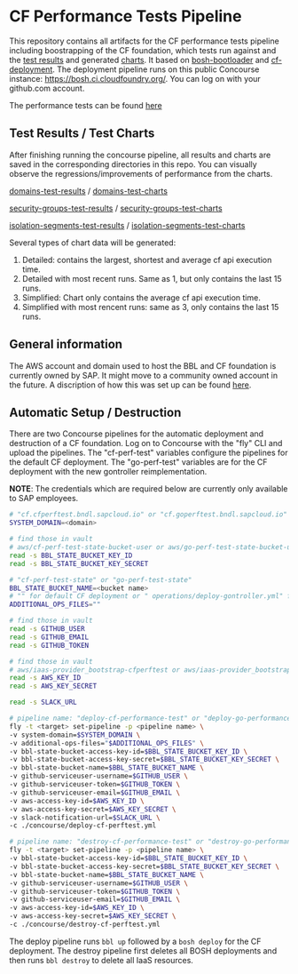 # CF Performance Tests Pipeline

This repository contains all artifacts for the CF performance tests pipeline including boostrapping of the CF foundation, which tests run against and the [test results](test-results) and generated [charts](test-charts). It based on [bosh-bootloader](https://github.com/cloudfoundry/bosh-bootloader) and [cf-deployment](https://github.com/cloudfoundry/cf-deployment). The deployment pipeline runs on this public Concourse instance: https://bosh.ci.cloudfoundry.org/. You can log on with your github.com account.

The performance tests can be found [here](https://github.com/cloudfoundry-incubator/cf-performance-tests)

## Test Results / Test Charts

After finishing running the concourse pipeline, all results and charts are saved in the corresponding directories in this repo. You can visually observe the regressions/improvements of performance from the charts.

[domains-test-results](test-results/domains-test-results/v1/) / [domains-test-charts](test-charts/domains-test-results/v1/)

[security-groups-test-results](test-results/security-groups-test-results/v1) / [security-groups-test-charts](test-charts/security-groups-test-results/v1/)

[isolation-segments-test-results](test-results/isolation-segments-test-results/v1/) / [isolation-segments-test-charts](test-charts/isolation-segments-test-results/v1/)

Several types of chart data will be generated:

1. Detailed: contains the largest, shortest and average cf api execution time.
2. Detailed with most recent runs. Same as 1, but only contains the last 15 runs.
3. Simplified: Chart only contains the average cf api execution time.
4. Simplified with most rencent runs: same as 3, only contains the last 15 runs.

## General information
The AWS account and domain used to host the BBL and CF foundation is currently owned by SAP. It might move to a community owned account in the future. A discription of how this was set up can be found [here](docs/manual-setup.md).

## Automatic Setup / Destruction

There are two Concourse pipelines for the automatic deployment and destruction of a CF foundation. Log on to Concourse with the "fly" CLI and upload the pipelines. The "cf-perf-test" variables configure the pipelines for the default CF deployment. The "go-perf-test" variables are for the CF deployment with the new gontroller reimplementation.

**NOTE**: The credentials which are required below are currently only available to SAP employees.

```bash
# "cf.cfperftest.bndl.sapcloud.io" or "cf.goperftest.bndl.sapcloud.io"
SYSTEM_DOMAIN=<domain>

# find those in vault
# aws/cf-perf-test-state-bucket-user or aws/go-perf-test-state-bucket-user
read -s BBL_STATE_BUCKET_KEY_ID
read -s BBL_STATE_BUCKET_KEY_SECRET

# "cf-perf-test-state" or "go-perf-test-state"
BBL_STATE_BUCKET_NAME=<bucket name>
# "" for default CF deployment or " operations/deploy-gontroller.yml" for CF with new Go cloud controller
ADDITIONAL_OPS_FILES=""

# find those in vault
read -s GITHUB_USER
read -s GITHUB_EMAIL
read -s GITHUB_TOKEN

# find those in vault
# aws/iaas-provider_bootstrap-cfperftest or aws/iaas-provider_bootstrap-goperftest
read -s AWS_KEY_ID
read -s AWS_KEY_SECRET

read -s SLACK_URL

# pipeline name: "deploy-cf-performance-test" or "deploy-go-performance-test"
fly -t <target> set-pipeline -p <pipeline name> \
-v system-domain=$SYSTEM_DOMAIN \
-v additional-ops-files="$ADDITIONAL_OPS_FILES" \
-v bbl-state-bucket-access-key-id=$BBL_STATE_BUCKET_KEY_ID \
-v bbl-state-bucket-access-key-secret=$BBL_STATE_BUCKET_KEY_SECRET \
-v bbl-state-bucket-name=$BBL_STATE_BUCKET_NAME \
-v github-serviceuser-username=$GITHUB_USER \
-v github-serviceuser-token=$GITHUB_TOKEN \
-v github-serviceuser-email=$GITHUB_EMAIL \
-v aws-access-key-id=$AWS_KEY_ID \
-v aws-access-key-secret=$AWS_KEY_SECRET \
-v slack-notification-url=$SLACK_URL \
-c ./concourse/deploy-cf-perftest.yml

# pipeline name: "destroy-cf-performance-test" or "destroy-go-performance-test"
fly -t <target> set-pipeline -p <pipeline name> \
-v bbl-state-bucket-access-key-id=$BBL_STATE_BUCKET_KEY_ID \
-v bbl-state-bucket-access-key-secret=$BBL_STATE_BUCKET_KEY_SECRET \
-v bbl-state-bucket-name=$BBL_STATE_BUCKET_NAME \
-v github-serviceuser-username=$GITHUB_USER \
-v github-serviceuser-token=$GITHUB_TOKEN \
-v github-serviceuser-email=$GITHUB_EMAIL \
-v aws-access-key-id=$AWS_KEY_ID \
-v aws-access-key-secret=$AWS_KEY_SECRET \
-c ./concourse/destroy-cf-perftest.yml
```
The deploy pipeline runs `bbl up` followed by a `bosh deploy` for the CF deployment. The destroy pipeline first deletes all BOSH deployments and then runs `bbl destroy` to delete all IaaS resources.